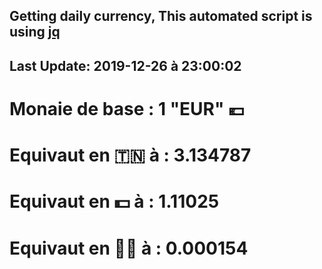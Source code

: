 ## Getting daily currency, This automated script is using [jq](https://stedolan.github.io/jq/)
## Last Update:  2019-12-26 à 23:00:02
 # Monaie de base : 1 "EUR" 💶 
 # Equivaut en 🇹🇳 à :  3.134787 
 # Equivaut en 💵 à : 1.11025
 # Equivaut en 🐱‍💻 à :  0.000154
